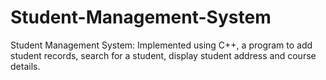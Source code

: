 # Student-Management-System
Student Management System: Implemented using C++, a program to add student records, search for a student, display student address and course details.
